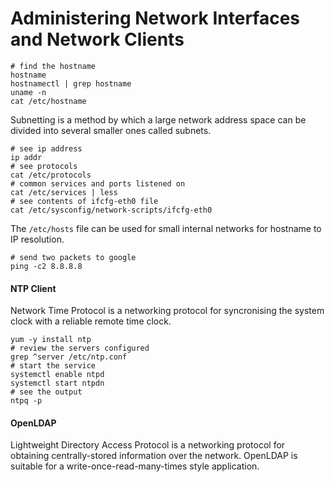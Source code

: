 # Administering Network Interfaces and Network Clients

```
# find the hostname 
hostname
hostnamectl | grep hostname
uname -n
cat /etc/hostname
```

Subnetting is a method by which a large network address space can be divided into several smaller ones called subnets. 

```
# see ip address 
ip addr
# see protocols
cat /etc/protocols
# common services and ports listened on 
cat /etc/services | less
# see contents of ifcfg-eth0 file
cat /etc/sysconfig/network-scripts/ifcfg-eth0
```

The `/etc/hosts` file can be used for small internal networks for hostname to IP resolution.

```
# send two packets to google
ping -c2 8.8.8.8
```

#### NTP Client

Network Time Protocol is a networking protocol for syncronising the system clock with a reliable remote time clock. 

```
yum -y install ntp
# review the servers configured
grep ^server /etc/ntp.conf
# start the service
systemctl enable ntpd
systemctl start ntpdn
# see the output
ntpq -p
```

#### OpenLDAP

Lightweight Directory Access Protocol is a networking protocol for obtaining centrally-stored information over the network. OpenLDAP is suitable for a write-once-read-many-times style application. 

